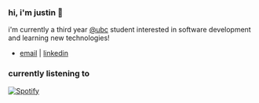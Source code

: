 ### hi, i'm justin 👋

i'm currently a third year [@ubc](https://www.bme.ubc.ca/) student interested in software development and learning new technologies!

- [email](mailto:justincho63@gmail.com) | [linkedin](https://www.linkedin.com/in/justinccho)

### currently listening to
[![Spotify](https://novatorem-blush.vercel.app/api/spotify)](https://open.spotify.com/user/justinlisteningtomusic123)





